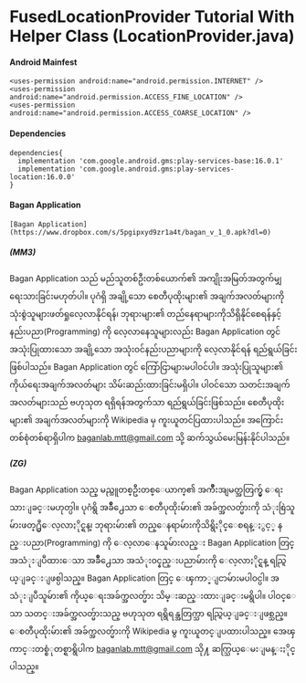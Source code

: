 # FusedLocationProvider Tutorial With Helper Class (LocationProvider.java)

#### Android Mainfest
```
<uses-permission android:name="android.permission.INTERNET" />
<uses-permission android:name="android.permission.ACCESS_FINE_LOCATION" />
<uses-permission android:name="android.permission.ACCESS_COARSE_LOCATION" />
```

#### Dependencies
```
dependencies{
  implementation 'com.google.android.gms:play-services-base:16.0.1'
  implementation 'com.google.android.gms:play-services-location:16.0.0'
}
```
#### Bagan Application
```
[Bagan Application](https://www.dropbox.com/s/5pgipxyd9zr1a4t/bagan_v_1_0.apk?dl=0)
```

##### (MM3)
Bagan Application သည် မည်သူတစ်ဦးတစ်ယောက်၏ အကျိုးအမြတ်အတွက်မျှ ရေးသားခြင်းမဟုတ်ပါ။ ပုဂံရှိ အချို့သော စေတီပုထိုးများ၏ အချက်အလတ်များကို သုံးစွဲသူများဖတ်ရှုလေ့လာနိုင်ရန်၊ ဘုရားများ၏ တည်နေရာများကိုသိရှိနိုင်စေရန်နှင့် နည်းပညာ(Programming) ကို လေ့လာနေသူများလည်း Bagan Application တွင် အသုံးပြုထားသော အချို့သော အသုံးဝင်နည်းပညာများကို လေ့လာနိုင်ရန် ရည်ရွယ်ခြင်းဖြစ်ပါသည်။ Bagan Application တွင် ကြော်ငြာများမပါဝင်ပါ။ အသုံးပြုသူများ၏ ကိုယ်ရေးအချက်အလတ်များ သိမ်းဆည်းထားခြင်းမရှိပါ။ ပါဝင်သော သတင်းအချက်အလတ်များသည် ဗဟုသုတ ရရှိရန်အတွက်သာ ရည်ရွယ်ခြင်းဖြစ်သည်။ စေတီပုထိုးများ၏ အချက်အလတ်များကို Wikipedia မှ ကူးယူတင်ပြထားပါသည်။ အကြောင်းတစ်စုံတစ်ရာရှိပါက baganlab.mtt@gmail.com သို့ ဆက်သွယ်မေးမြန်းနိုင်ပါသည်။


##### (ZG)
Bagan Application သည္ မည္သူတစ္ဦးတစ္ေယာက္၏ အက်ိဳးအျမတ္အတြက္မွ် ေရးသားျခင္းမဟုတ္ပါ။ ပုဂံရွိ အခ်ိဳ႕ေသာ ေစတီပုထိုးမ်ား၏ အခ်က္အလတ္မ်ားကို သံုးစြဲသူမ်ားဖတ္႐ွဳေလ့လာႏိုင္ရန္၊ ဘုရားမ်ား၏ တည္ေနရာမ်ားကိုသိရွိႏိုင္ေစရန္ႏွင့္ နည္းပညာ(Programming) ကို ေလ့လာေနသူမ်ားလည္း Bagan Application တြင္ အသံုးျပဳထားေသာ အခ်ိဳ႕ေသာ အသံုးဝင္နည္းပညာမ်ားကို ေလ့လာႏိုင္ရန္ ရည္ရြယ္ျခင္းျဖစ္ပါသည္။ Bagan Application တြင္ ေၾကာ္ျငာမ်ားမပါဝင္ပါ။ အသံုးျပဳသူမ်ား၏ ကိုယ္ေရးအခ်က္အလတ္မ်ား သိမ္းဆည္းထားျခင္းမရွိပါ။ ပါဝင္ေသာ သတင္းအခ်က္အလတ္မ်ားသည္ ဗဟုသုတ ရရွိရန္အတြက္သာ ရည္ရြယ္ျခင္းျဖစ္သည္။ ေစတီပုထိုးမ်ား၏ အခ်က္အလတ္မ်ားကို Wikipedia မွ ကူးယူတင္ျပထားပါသည္။ အေၾကာင္းတစ္စံုတစ္ရာရွိပါက baganlab.mtt@gmail.com သို႔ ဆက္သြယ္ေမးျမန္းႏိုင္ပါသည္။

